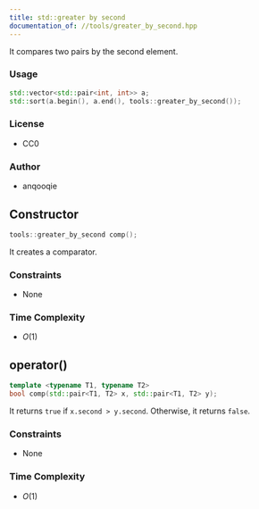 ```yaml
---
title: std::greater by second
documentation_of: //tools/greater_by_second.hpp
---
```


It compares two pairs by the second element.

### Usage
```cpp
std::vector<std::pair<int, int>> a;
std::sort(a.begin(), a.end(), tools::greater_by_second());
```

### License
- CC0

### Author
- anqooqie

## Constructor
```cpp
tools::greater_by_second comp();
```

It creates a comparator.

### Constraints
- None

### Time Complexity
- $O(1)$

## operator()
```cpp
template <typename T1, typename T2>
bool comp(std::pair<T1, T2> x, std::pair<T1, T2> y);
```

It returns `true` if `x.second > y.second`.
Otherwise, it returns `false`.

### Constraints
- None

### Time Complexity
- $O(1)$
